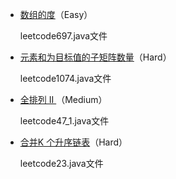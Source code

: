 - [数组的度](https://leetcode-cn.com/problems/degree-of-an-array/)（Easy）

  leetcode697.java文件

- [元素和为目标值的子矩阵数量](https://leetcode-cn.com/problems/number-of-submatrices-that-sum-to-target/)（Hard）

  leetcode1074.java文件

- [全排列 II ](https://leetcode-cn.com/problems/permutations-ii/)（Medium）

  leetcode47_1.java文件

- [合并K 个升序链表](https://leetcode-cn.com/problems/merge-k-sorted-lists/)（Hard）

  leetcode23.java文件